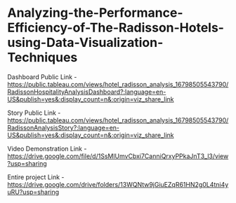 # Analyzing-the-Performance-Efficiency-of-The-Radisson-Hotels-using-Data-Visualization-Techniques


Dashboard Public Link  -  https://public.tableau.com/views/hotel_radisson_analysis_16798505543790/RadissonHospitalityAnalysisDashboard?:language=en-US&publish=yes&:display_count=n&:origin=viz_share_link


Story Public Link  -  https://public.tableau.com/views/hotel_radisson_analysis_16798505543790/RadissonAnalysisStory?:language=en-US&publish=yes&:display_count=n&:origin=viz_share_link


Video Demonstration Link  -  https://drive.google.com/file/d/1SsMlUmvCbxi7CanniQrxyPPkaJnT3_l3/view?usp=sharing


Entire project Link  -  https://drive.google.com/drive/folders/13WQNtw9jGiuEZqR61HN2g0L4tni4yuRU?usp=sharing

